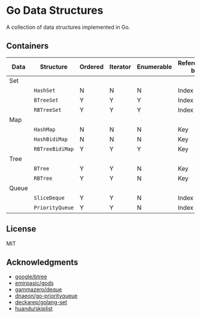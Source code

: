 # Go Data Structures

A collection of data structures implemented in Go.

## Containers

| **Data** | **Structure**   | **Ordered** | **Iterator** | **Enumerable** | **Referenced by** | **Implemented** |
| -------- | --------------- | ----------- | ------------ | -------------- | ----------------- | --------------- |
| Set      |                 |             |              |                |                   |                 |
|          | `HashSet`       | N           | N            | N              | Index             | Y               |
|          | `BTreeSet`      | Y           | Y            | Y              | Index             | N               |
|          | `RBTreeSet`     | Y           | Y            | Y              | Index             | Y               |
| Map      |                 |             |              |                |                   |                 |
|          | `HashMap`       | N           | N            | N              | Key               | Y               |
|          | `HashBidiMap`   | N           | N            | N              | Key               | Y               |
|          | `RBTreeBidiMap` | Y           | Y            | Y              | Key               | Y               |
| Tree     |                 |             |              |                |                   |                 |
|          | `BTree`         | Y           | Y            | N              | Key               | N               |
|          | `RBTree`        | Y           | Y            | N              | Key               | Y               |
| Queue    |                 |             |              |                |                   |                 |
|          | `SliceDeque`    | Y           | Y            | N              | Index             | Y               |
|          | `PriorityQueue` | Y           | Y            | N              | Index             | Y               |

## License

MIT

## Acknowledgments

- [google/btree](https://github.com/google/btree/tree/master)
- [emirpasic/gods](https://github.com/emirpasic/gods)
- [gammazero/deque](https://github.com/gammazero/deque)
- [dnaeon/go-priorityqueue](https://github.com/dnaeon/go-priorityqueue)
- [deckarep/golang-set](https://github.com/deckarep/golang-set)
- [huandu/skiplist](https://github.com/huandu/skiplist)
